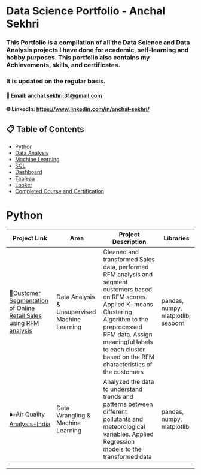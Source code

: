# Data Science Portfolio - Anchal Sekhri

### This Portfolio is a compilation of all the Data Science and Data Analysis projects I have done for academic, self-learning and hobby purposes. This portfolio also contains my Achievements, skills, and certificates. 
### It is updated on the regular basis.

#### 📧 Email: anchal.sekhri.31@gmail.com
#### 🌐 LinkedIn: https://www.linkedin.com/in/anchal-sekhri/

## 📋 Table of Contents


- [Python](#python)
- [Data Analysis](#DataAnalysis)
- [Machine Learning](#MachineLearning)
- [SQL](#sql)
- [Dashboard](#Dashboard)
- [Tableau](#tableau)
- [Looker](#looker)
- [Completed Course and Certification](#CompletedCourseandCertification)


# Python

| Project Link | Area | Project Description | Libraries |    
|---|---|---|---|
| 🛒[Customer Segmentation of Online Retail Sales using RFM analysis](https://github.com/sekhrianchal6/Customer-Segmentation-of-Online-Retail-Sales-Data-using-RFM-ANALYSIS/blob/main/Customer%20Segmentation%20of%20Online%20Retail%20Sales%20Data%20using%20RFM%20ANALYSIS.ipynb) | Data Analysis & Unsupervised Machine Learning | Cleaned and transformed Sales data, performed RFM analysis and segment customers based on RFM scores. Applied K-means Clustering Algorithm to the preprocessed RFM data. Assign meaningful labels to each cluster based on the RFM characteristics of the customers  | pandas, numpy, matplotlib, seaborn |
| 🌬️[Air Quality Analysis-India](https://github.com/sekhrianchal6/Air-quality-analysis-India/blob/main/Air%20quality%20analysis-India%20(1).ipynb) | Data Wrangling & Machine Learning | Analyzed the data to understand trends and patterns between different pollutants and meteorological variables. Applied Regression models to the transformed data| pandas, numpy, matplotlib| 

***

